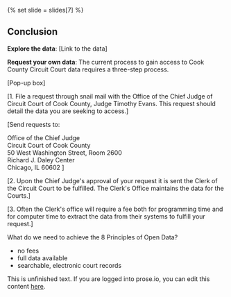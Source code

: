 {% set slide = slides[7] %}


## Conclusion

**Explore the data**: [Link to the data]

**Request your own data**: The current process to gain access to Cook County Circuit Court data requires a three-step process.

[Pop-up box] 

[1. File a request through snail mail with the Office of the Chief Judge of Circuit Court of Cook County, Judge Timothy Evans.  This request should detail the data you are seeking to access.]

[Send requests to:

Office of the Chief Judge  
Circuit Court of Cook County  
50 West Washington Street, Room 2600  
Richard J. Daley Center  
Chicago, IL 60602 ] 

[2. Upon the Chief Judge's approval of your request it is sent the Clerk of the Circuit Court to be fulfilled.  The Clerk's Office maintains the data for the Courts.]

[3. Often the Clerk's office will require a fee both for programming time and for computer time to extract the data from their systems to fulfill your request.]

What do we need to achieve the 8 Principles of Open Data?
- no fees
- full data available
- searchable, electronic court records


This is unfinished text. If you are logged into prose.io, you can edit this content [here](http://prose.io/#sc3/cook-convictions/edit/master/slides/{{slide.id}}.md).
